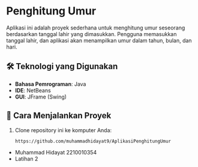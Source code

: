 # Penghitung Umur

Aplikasi ini adalah proyek sederhana untuk menghitung umur seseorang berdasarkan tanggal lahir yang dimasukkan. Pengguna memasukkan tanggal lahir, dan aplikasi akan menampilkan umur dalam tahun, bulan, dan hari.

## 🛠️ Teknologi yang Digunakan

- **Bahasa Pemrograman**: Java
- **IDE**: NetBeans
- **GUI**: JFrame (Swing)

## 🚀 Cara Menjalankan Proyek

1. Clone repository ini ke komputer Anda:

   ```bash
   https://github.com/muhammadhidayat9/AplikasiPenghitungUmur
   
- Muhammad Hidayat 2210010354
- Latihan 2 
